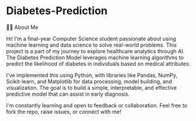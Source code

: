 # Diabetes-Prediction

👨‍💻 About Me

Hi! I'm a final-year Computer Science student passionate about using machine learning and data science to solve real-world problems. This project is a part of my journey to explore healthcare analytics through AI. The Diabetes Prediction Model leverages machine learning algorithms to predict the likelihood of diabetes in individuals based on medical attributes.

I've implemented this using Python, with libraries like Pandas, NumPy, Scikit-learn, and Matplotlib for data processing, model building, and visualization. The goal is to build a simple, interpretable, and effective predictive model that can assist in early diagnosis.

I'm constantly learning and open to feedback or collaboration. Feel free to fork the repo, raise issues, or connect with me!
